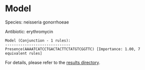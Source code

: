 
# Model

Species: neisseria gonorrhoeae

Antibiotic: erythromycin

```
Model (Conjunction - 1 rules):
------------------------------
Presence(AAAATCATCCTGACTACTTCTATGTCGGTTC) [Importance: 1.00, 7 equivalent rules]

```

For details, please refer to the [results directory](../../../../../results/scm_b/neisseria%20gonorrhoeae/erythromycin/repeat_8/).

